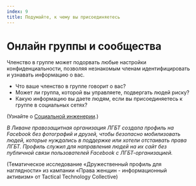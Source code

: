 ```yaml
---
index: 9
title: Подумайте, к чему вы присоединяетесь
---
```

# Онлайн группы и сообщества

Членство в группе может подорвать любые настройки конфиденциальности, позволяя незнакомым членам идентифицировать и узнавать информацию о вас.

* Что ваше членство в группе говорит о вас?
* Может ли группа, которой вы управляете, подвергать людей риску?
* Какую информацию вы даете людям, если вы присоединяетесь к группе в социальных сетях?

(Узнайте о [Социальной инженерии](umbrella://communications/phishing/beginner/s_social-engineering.md).)

*В Ливане правозащитная организация ЛГБТ создала профиль на Facebook без фотографий и друзей, чтобы безопасно мобилизовать людей, которые нуждались в поддержке или хотели отстаивать права ЛГБТ. Профиль служил для направления людей на их сайт без публичной связи пользователей Facebook с ЛГБТ-организацией.*

(Тематическое исследование «Дружественный профиль для наглядности» из кампании «Права женщин - информационный активизм» от Tactical Technology Collective)
